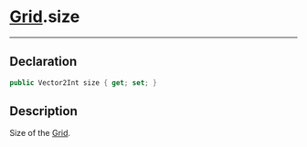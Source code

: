 # [Grid](GridSystem.md##GRID-INCLUDES).size
---
## Declaration
```csharp
public Vector2Int size { get; set; }
```

## Description
Size of the [Grid](GridSystem.md##GRID-INCLUDES).

